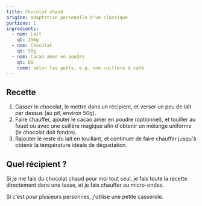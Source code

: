 ```yaml
---
title: Chocolat chaud
origine: adaptation personelle d'un classique
portions: 1
ingredients:
  - nom: Lait
    qt: 250g
  - nom: Chocolat
    qt: 50g
  - nom: Cacao amer en poudre
    qt: QS
    comm: selon les goûts, e.g. une cuillère à café
---
```


Recette
-------

1. Casser le chocolat, le mettre dans un récipient, et verser un peu de lait par dessus (au pif, environ 50g).
2. Faire chauffer, ajouter le cacao amer en poudre (optionnel), et touiller au fouet ou avec une cuillère magique afin d'obtenir un mélange uniforme (le chocolat doit fondre).
3. Rajouter le reste du lait en touillant, et continuer de faire chauffer jusqu'à obtenir la température idéale de dégustation.

Quel récipient ?
----------------

Si je me fais du chocolat chaud pour moi tout seul,
je fais toute la recette directement dans une tasse,
et je fais chauffer au micro-ondes.

Si c'est pour plusieurs personnes,
j'utilise une petite casserole.
